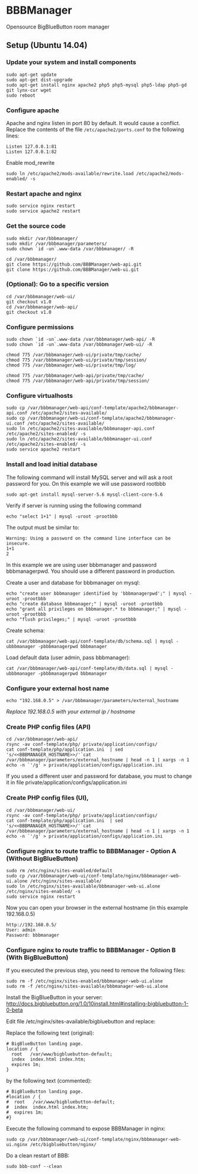 # BBBManager

Opensource BigBlueButton room manager

## Setup (Ubuntu 14.04)

### Update your system and install components

    sudo apt-get update
    sudo apt-get dist-upgrade
    sudo apt-get install nginx apache2 php5 php5-mysql php5-ldap php5-gd git lynx-cur wget
    sudo reboot

### Configure apache

Apache and nginx listen in port 80 by default. It would cause a conflict.
Replace the contents of the file `/etc/apache2/ports.conf` to the following lines:

    Listen 127.0.0.1:81
    Listen 127.0.0.1:82

Enable mod_rewrite

    sudo ln /etc/apache2/mods-available/rewrite.load /etc/apache2/mods-enabled/ -s

### Restart apache and nginx

    sudo service nginx restart
    sudo service apache2 restart

    
### Get the source code

    sudo mkdir /var/bbbmanager/
    sudo mkdir /var/bbbmanager/parameters/
    sudo chown `id -un`.www-data /var/bbbmanager/ -R
    
    cd /var/bbbmanager/
    git clone https://github.com/BBBManager/web-api.git
    git clone https://github.com/BBBManager/web-ui.git

### (Optional): Go to a specific version

    cd /var/bbbmanager/web-ui/
    git checkout v1.0
    cd /var/bbbmanager/web-api/
    git checkout v1.0
    
### Configure permissions

    sudo chown `id -un`.www-data /var/bbbmanager/web-api/ -R
    sudo chown `id -un`.www-data /var/bbbmanager/web-ui/ -R

    chmod 775 /var/bbbmanager/web-ui/private/tmp/cache/
    chmod 775 /var/bbbmanager/web-ui/private/tmp/session/
    chmod 775 /var/bbbmanager/web-ui/private/tmp/log/

    chmod 775 /var/bbbmanager/web-api/private/tmp/cache/
    chmod 775 /var/bbbmanager/web-api/private/tmp/session/

### Configure virtualhosts

    sudo cp /var/bbbmanager/web-api/conf-template/apache2/bbbmanager-api.conf /etc/apache2/sites-available/
    sudo cp /var/bbbmanager/web-ui/conf-template/apache2/bbbmanager-ui.conf /etc/apache2/sites-available/
    sudo ln /etc/apache2/sites-available/bbbmanager-api.conf /etc/apache2/sites-enabled/ -s
    sudo ln /etc/apache2/sites-available/bbbmanager-ui.conf /etc/apache2/sites-enabled/ -s
    sudo service apache2 restart

### Install and load initial database

The following command will install MySQL server and will ask a root password for you. On this example we will use password rootbbb

    sudo apt-get install mysql-server-5.6 mysql-client-core-5.6
    
Verify if server is running using the following command

    echo "select 1+1" | mysql -uroot -prootbbb

The output must be similar to:

    Warning: Using a password on the command line interface can be insecure.
    1+1
    2

In this example we are using user bbbmanager and password bbbmanagerpwd. You should use a different password in production.

Create a user and database for bbbmanager on mysql:

    echo "create user bbbmanager identified by 'bbbmanagerpwd';" | mysql -uroot -prootbbb
    echo "create database bbbmanager;" | mysql -uroot -prootbbb
    echo "grant all privileges on bbbmanager.* to bbbmanager;" | mysql -uroot -prootbbb
    echo "flush privileges;" | mysql -uroot -prootbbb

Create schema:

    cat /var/bbbmanager/web-api/conf-template/db/schema.sql | mysql -ubbbmanager -pbbbmanagerpwd bbbmanager

Load default data (user admin, pass bbbmanager):

    cat /var/bbbmanager/web-api/conf-template/db/data.sql | mysql -ubbbmanager -pbbbmanagerpwd bbbmanager

### Configure your external host name
    echo "192.168.0.5" > /var/bbbmanager/parameters/external_hostname

*Replace 192.168.0.5 with your external ip / hostname*

### Create PHP config files (API)
    cd /var/bbbmanager/web-api/
    rsync -av conf-template/php/ private/application/configs/
    cat conf-template/php/application.ini  | sed 's/<<BBBMANAGER_HOSTNAME>>/'`cat /var/bbbmanager/parameters/external_hostname | head -n 1 | xargs -n 1 echo -n `'/g' > private/application/configs/application.ini

If you used a different user and password for database, you must to change it in file private/application/configs/application.ini

### Create PHP config files (UI), 
    cd /var/bbbmanager/web-ui/
    rsync -av conf-template/php/ private/application/configs/
    cat conf-template/php/application.ini  | sed 's/<<BBBMANAGER_HOSTNAME>>/'`cat /var/bbbmanager/parameters/external_hostname | head -n 1 | xargs -n 1 echo -n `'/g' > private/application/configs/application.ini


### Configure nginx to route traffic to BBBManager - Option A (Without BigBlueButton)
    sudo rm /etc/nginx/sites-enabled/default
    sudo cp /var/bbbmanager/web-ui/conf-template/nginx/bbbmanager-web-ui.alone /etc/nginx/sites-available/
    sudo ln /etc/nginx/sites-available/bbbmanager-web-ui.alone /etc/nginx/sites-enabled/ -s
    sudo service nginx restart

Now you can open your browser in the external hostname (in this example 192.168.0.5)

    http://192.168.0.5/
    User: admin
    Password: bbbmanager

### Configure nginx to route traffic to BBBManager - Option B (With BigBlueButton)
If you executed the previous step, you need to remove the following files:

    sudo rm -f /etc/nginx/sites-enabled/bbbmanager-web-ui.alone
    sudo rm -f /etc/nginx/sites-available/bbbmanager-web-ui.alone

Install the BigBlueButton in your server: http://docs.bigbluebutton.org/1.0/10install.html#installing-bigbluebutton-1-0-beta

Edit file /etc/nginx/sites-available/bigbluebutton and replace:

Replace the following text (original):

    # BigBlueButton landing page.
    location / {
      root   /var/www/bigbluebutton-default;
      index  index.html index.htm;
      expires 1m;
    }

by the following text (commented):

    # BigBlueButton landing page.
    #location / {
    #  root   /var/www/bigbluebutton-default;
    #  index  index.html index.htm;
    #  expires 1m;
    #}

Execute the following command to expose BBBManager in nginx:

    sudo cp /var/bbbmanager/web-ui/conf-template/nginx/bbbmanager-web-ui.nginx /etc/bigbluebutton/nginx/

Do a clean restart of BBB:

    sudo bbb-conf --clean

